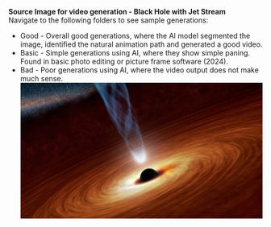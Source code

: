**Source Image for video generation - Black Hole with Jet Stream**  
Navigate to the following folders to see sample generations:
* Good - Overall good generations, where the AI model segmented the image, identified the natural animation path and generated a good video.  
* Basic - Simple generations using AI, where they show simple paning. Found in basic photo editing or picture frame software (2024).  
* Bad - Poor generations using AI, where the video output does not make much sense.  
![Moe Source](https://github.com/bartczernicki/StableDiffusion/blob/main/ImgToVid/Black-Hole-With-Jet/Black-Hole-With-Jet.jpg)

